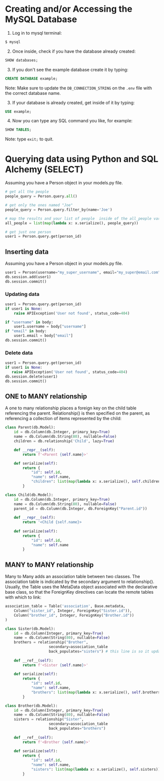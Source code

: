 # Creating and/or Accessing the MySQL Database

1. Log in to mysql terminal:
```sh
$ mysql
```
2. Once inside, check if you have the database already created:
```sql
SHOW databases;
```
3. If you don't see the example database create it by typing:
```sql
CREATE DATABASE example;
```
Note: Make sure to update the `DB_CONNECTION_STRING` on the `.env` file with the correct database name.

3. If your database is already created, get inside of it by typing:
```sql
USE example;
```
4. Now you can type any SQL command you like, for example:
```sql
SHOW TABLES;
```
Note: type `exit;` to quit.


# Querying data using Python and SQL Alchemy (SELECT)

Assuming you have a Person object in your models.py file.

```py
# get all the people
people_query = Person.query.all()

# get only the ones named "Joe"
people_query = Person.query.filter_by(name='Joe')

# map the results and your list of people  inside of the all_people variable
all_people = list(map(lambda x: x.serialize(), people_query))

# get just one person
user1 = Person.query.get(person_id)
 ```

## Inserting data

Assuming you have a Person object in your models.py file.

```py
user1 = Person(username="my_super_username", email="my_super@email.com")
db.session.add(user1)
db.session.commit()
```

### Updating data

```py
user1 = Person.query.get(person_id)
if user1 is None:
    raise APIException('User not found', status_code=404)

if "username" in body:
    user1.username = body["username"]
if "email" in body:
    user1.email = body["email"]
db.session.commit()
```
 
 ### Delete data
 
 ```py
 user1 = Person.query.get(person_id)
if user1 is None:
    raise APIException('User not found', status_code=404)
db.session.delete(user1)
db.session.commit()
 ```

## ONE to MANY relationship
A one to many relationship places a foreign key on the child table referencing the parent. 
Relationship() is then specified on the parent, as referencing a collection of items represented by the child:

```py
class Parent(db.Model):
    id = db.Column(db.Integer, primary_key=True)
    name = db.Column(db.String(80), nullable=False)
    children = db.relationship('Child', lazy=True)

    def __repr__(self):
        return f'<Parent {self.name}>'

    def serialize(self):
        return {
            "id": self.id,
            "name": self.name,
            "children": list(map(lambda x: x.serialize(), self.children))
        }

class Child(db.Model):
    id = db.Column(db.Integer, primary_key=True)
    name = db.Column(db.String(80), nullable=False)
    parent_id = db.Column(db.Integer, db.ForeignKey("Parent.id"))
    
    def __repr__(self):
        return '<Child {self.name}>
        
    def serialize(self):
        return {
            "id": self.id,
            "name": self.name
        }
```

## MANY to MANY relationship
Many to Many adds an association table between two classes. The association table is indicated by the secondary argument to relationship(). Usually, the Table uses the MetaData object associated with the declarative base class, so that the ForeignKey directives can locate the remote tables with which to link:

```py
association_table = Table('association', Base.metadata,
    Column("sister_id", Integer, ForeignKey("Sister.id")),
    Column("brother_id", Integer, ForeignKey("Brother.id"))
)

class Sister(db.Model):
    id = db.Column(Integer, primary_key=True)
    name = db.Column(String(80), nullable=False)
    brothers = relationship("Brother",
                    secondary=association_table
                    back_populates="sisters") # this line is so it updates the field when Sister is updated
                    
    def __ref__(self):
        return f'<Sister {self.name}>'
        
    def serialize(self):
        return {
            "id": self.id,
            "name": self.name,
            "brothers": list(map(lambda x: x.serialize(), self.brothers))
        }

class Brother(db.Model):
    id = db.Column(Integer, primary_key=True)
    name = db.Column(String(80), nullable=False)
    sisters = relationship("Sister",
                    secondary=association_table
                    back_populates="brothers")
                    
    def __ref__(self):
        return f'<Brother {self.name}>'
        
    def serialize(self):
        return {
            "id": self.id,
            "name": self.name,
            "sisters": list(map(lambda x: x.serialize(), self.sisters))
        }
```
